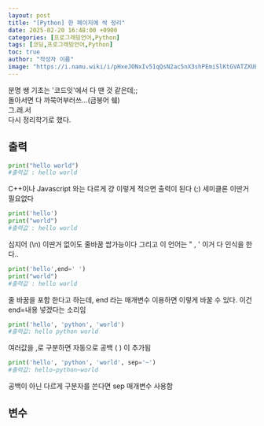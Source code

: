 ```yaml
---
layout: post
title: "[Python] 한 페이지에 싹 정리"
date: 2025-02-20 16:48:00 +0900
categories: [프로그래밍언어,Python]
tags: [코딩,프로그래밍언어,Python]
toc: true
author: "작성자 이름"
image: "https://i.namu.wiki/i/pHxeJONxIv51qQsN2ac5nX3shPEmiSlKtGVATZXUE22NHGyw9v7_Aqto6aSoCU9ODz3RKtTKCEP0E0OI7TlxMQ.webp"
---  
```


분명 쌩 기초는 '코드잇'에서 다 땐 것 같은데;;  
돌아서면 다 까묵어부러쓰...(금붕어 쉨)  
그.래.서  
다시 정리학기로 했다.  



## 출력

```python
print("hello world")  
#출력값 : hello world  
```
C++이나 Javascript 와는 다르게 걍 이렇게 적으면 출력이 된다 (;) 세미클론 이딴거 필요없다

```python
print('hello')  
print("world")  
#출력값 : hello world
```
심지어 (\n) 이딴거 없이도 줄바꿈 쌉가능이다 그리고 이 언어는 " , ' 이거 다 인식을 한다..  

```python  
print('hello',end=' ')  
print("world")  
#출력값 : hello world  
```
줄 바꿈을 포함 한다고 하는데, end 라는 매개변수 이용하면 이렇게 바꿀 수 있다. 이건 end=내용 넣겠다는 소리임  

```python
print('hello', 'python', 'world')
#출력값: hello python world
```
여러값을 ,로 구분하면 자동으로 공백 ( ) 이 추가됨  

```python
print('hello', 'python', 'world', sep='~')
#출력값: hello~python~world
```
공백이 아닌 다르게 구분자를 쓴다면 sep 매개변수 사용함  

## 변수  







